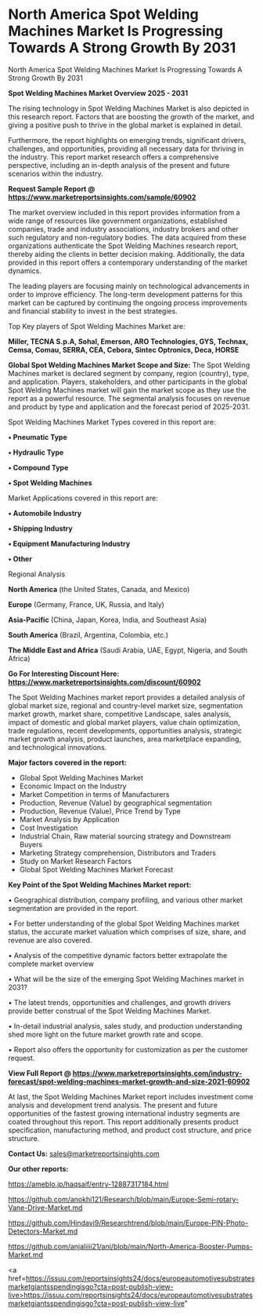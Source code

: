 # North America Spot Welding Machines Market Is Progressing Towards A Strong Growth By 2031
North America Spot Welding Machines Market Is Progressing Towards A Strong Growth By 2031

<Strong> Spot Welding Machines Market Overview 2025 - 2031</strong>

The rising technology in Spot Welding Machines Market is also depicted in this research report. Factors that are boosting the growth of the market, and giving a positive push to thrive in the global market is explained in detail.

Furthermore, the report highlights on emerging trends, significant drivers, challenges, and opportunities, providing all necessary data for thriving in the industry. This report market research offers a comprehensive perspective, including an in-depth analysis of the present and future scenarios within the industry.

<strong>Request Sample Report @ <a href=https://www.marketreportsinsights.com/sample/60902>https://www.marketreportsinsights.com/sample/60902</a></strong>

The market overview included in this report provides information from a wide range of resources like government organizations, established companies, trade and industry associations, industry brokers and other such regulatory and non-regulatory bodies. The data acquired from these organizations authenticate the Spot Welding Machines research report, thereby aiding the clients in better decision making. Additionally, the data provided in this report offers a contemporary understanding of the market dynamics.

The leading players are focusing mainly on technological advancements in order to improve efficiency. The long-term development patterns for this market can be captured by continuing the ongoing process improvements and financial stability to invest in the best strategies.

Top Key players of Spot Welding Machines Market are:

<strong>Miller, TECNA S.p.A, Sohal, Emerson, ARO Technologies, GYS, Technax, Cemsa, Comau, SERRA, CEA, Cebora, Sintec Optronics, Deca, HORSE</strong>

<strong><b>Global Spot Welding Machines Market Scope and Size:</b></strong>
The Spot Welding Machines market is declared segment by company, region (country), type, and application. Players, stakeholders, and other participants in the global Spot Welding Machines market will gain the market scope as they use the report as a powerful resource. The segmental analysis focuses on revenue and product by type and application and the forecast period of 2025-2031.

Spot Welding Machines Market Types covered in this report are:

<strong>• Pneumatic Type

• Hydraulic Type

• Compound Type

• Spot Welding Machines</strong>

Market Applications covered in this report are:

<strong>• Automobile Industry

• Shipping Industry

• Equipment Manufacturing Industry

• Other</strong> 

Regional Analysis

<strong>North America</strong> (the United States, Canada, and Mexico)

<strong>Europe</strong> (Germany, France, UK, Russia, and Italy)

<strong>Asia-Pacific</strong> (China, Japan, Korea, India, and Southeast Asia)

<strong>South America</strong> (Brazil, Argentina, Colombia, etc.)

<strong>The Middle East and Africa</strong> (Saudi Arabia, UAE, Egypt, Nigeria, and South Africa)

<strong>Go For Interesting Discount Here: <a href=https://www.marketreportsinsights.com/discount/60902>https://www.marketreportsinsights.com/discount/60902</a></strong>

The Spot Welding Machines market report provides a detailed analysis of global market size, regional and country-level market size, segmentation market growth, market share, competitive Landscape, sales analysis, impact of domestic and global market players, value chain optimization, trade regulations, recent developments, opportunities analysis, strategic market growth analysis, product launches, area marketplace expanding, and technological innovations.

<strong><b>Major factors covered in the report:</b></strong>
<ul>
  <li>Global Spot Welding Machines Market </li>
  <li>Economic Impact on the Industry</li>
  <li>Market Competition in terms of Manufacturers</li>
  <li>Production, Revenue (Value) by geographical segmentation</li>
  <li>Production, Revenue (Value), Price Trend by Type</li>
  <li>Market Analysis by Application</li>
  <li>Cost Investigation</li>
  <li>Industrial Chain, Raw material sourcing strategy and Downstream Buyers</li>
  <li>Marketing Strategy comprehension, Distributors and Traders</li>
  <li>Study on Market Research Factors</li>
  <li>Global Spot Welding Machines Market Forecast</li>
</ul>

<strong><b>Key Point of the Spot Welding Machines Market report:</b></strong>

• Geographical distribution, company profiling, and various other market segmentation are provided in the report.

• For better understanding of the global Spot Welding Machines market status, the accurate market valuation which comprises of size, share, and revenue are also covered.

• Analysis of the competitive dynamic factors better extrapolate the complete market overview

• What will be the size of the emerging Spot Welding Machines market in 2031?

• The latest trends, opportunities and challenges, and growth drivers provide better construal of the Spot Welding Machines Market.

• In-detail industrial analysis, sales study, and production understanding shed more light on the future market growth rate and scope.

• Report also offers the opportunity for customization as per the customer request.

<strong><b>View Full Report @ <a href=https://www.marketreportsinsights.com/industry-forecast/spot-welding-machines-market-growth-and-size-2021-60902>https://www.marketreportsinsights.com/industry-forecast/spot-welding-machines-market-growth-and-size-2021-60902</a></b></strong>


At last, the Spot Welding Machines Market report includes investment come analysis and development trend analysis. The present and future opportunities of the fastest growing international industry segments are coated throughout this report. This report additionally presents product specification, manufacturing method, and product cost structure, and price structure.

<strong>Contact Us:</strong>
sales@marketreportsinsights.com

<strong>Our other reports:</strong>

<a href=https://ameblo.jp/haqsaif/entry-12887317184.html>https://ameblo.jp/haqsaif/entry-12887317184.html</a>

<a href=https://github.com/anokhi121/Research/blob/main/Europe-Semi-rotary-Vane-Drive-Market.md>https://github.com/anokhi121/Research/blob/main/Europe-Semi-rotary-Vane-Drive-Market.md</a>

<a href=https://github.com/Hindavi9/Researchtrend/blob/main/Europe-PIN-Photo-Detectors-Market.md>https://github.com/Hindavi9/Researchtrend/blob/main/Europe-PIN-Photo-Detectors-Market.md</a>

<a href=https://github.com/anjaliiii21/ani/blob/main/North-America-Booster-Pumps-Market.md>https://github.com/anjaliiii21/ani/blob/main/North-America-Booster-Pumps-Market.md</a>

<a href=https://issuu.com/reportsinsights24/docs/europeautomotivesubstratesmarketgiantsspendingisgo?cta=post-publish-view-live>https://issuu.com/reportsinsights24/docs/europeautomotivesubstratesmarketgiantsspendingisgo?cta=post-publish-view-live</a>"
